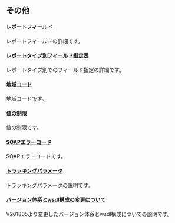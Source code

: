 ## その他
#### [レポートフィールド](/docs/ja/api_reference/appendix/reportfields.md)
レポートフィールドの詳細です。
#### [レポートタイプ別フィールド指定表](/docs/ja/api_reference/appendix/reportfields_types.md)
レポートタイプ別でのフィールド指定の詳細です。
#### [地域コード](/docs/ja/api_reference/appendix/geocodes.md)
地域コードです。
#### [値の制限](/docs/ja/api_reference/appendix/constraints.md)
値の制限です。
#### [SOAPエラーコード](/docs/ja/api_reference/appendix/errorcodes.md)
SOAPエラーコードです。
#### [トラッキングパラメータ](/docs/ja/api_reference/appendix/tracking.md)
トラッキングパラメータの説明です。
#### [バージョン体系とwsdl構成の変更について](/docs/ja/api_reference/appendix/numbering_new_versions.md)
V201805より変更したバージョン体系とwsdl構成についての説明です。
